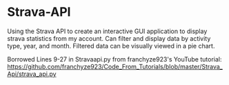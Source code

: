 # Strava-API

Using the Strava API to create an interactive GUI application to display strava statistics from my account. Can filter and display data by activity type, year, and month. Filtered data can be visually viewed in a pie chart.


Borrowed Lines 9-27 in Stravaapi.py from franchyze923's YouTube tutorial:
https://github.com/franchyze923/Code_From_Tutorials/blob/master/Strava_Api/strava_api.py
